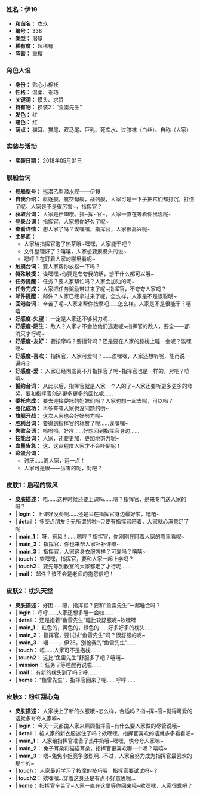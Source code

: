 ### 姓名：伊19
* **和谐名：** 衣玖
* **编号：** 338
* **类型：** 潜艇
* **稀有度：** 超稀有
* **阵营：** 重樱


### 角色人设
* **身份：** 贴心小棉袄
* **性格：** 温柔、乖巧
* **关键词：** 摸头、求赞
* **持有物：** 换装2：“鱼雷先生”
* **发色：** 红
* **瞳色：** 红
* **萌点：** 猫耳、猫尾、双马尾、巨乳、死库水、过膝袜（白丝）、自称（人家）


### 实装与活动
* **实装日期：** 2018年05月31日


### 舰船台词
* **舰船型号：** 巡潜乙型潜水舰——伊19
* **自我介绍：** 驱逐舰，航空母舰，战列舰，人家可是一下子把它们都打沉，打伤了呢。人家是不是很厉害~，指挥官？
* **获取台词：** 人家是伊19哦。指~挥~官~，人家一直在等着你出现呢~
* **登录台词：** 指挥官，人家想你好久了呢~
* **查看详情：** 想人家了吗？诶嘿嘿，指挥官，人家很高兴呢~
* **主界面：**
  * 人家给指挥官泡了热茶哦~嘿嘿，人家能干吧？
  * 文件整理好了？嘻嘻，人家想要摸摸头的说~
  * 嗯哼？在盯着人家的哪里看呢~
* **触摸台词：** 要人家帮你放松一下吗？
* **特殊触摸：** 诶嘿嘿~你要是夸夸我的话，想干什么都可以哦~
* **任务提醒：** 任务？要人家帮忙吗？人家会加油的呢~
* **任务完成：** 人家把任务奖励带过来了呢~指挥官，不夸夸人家吗？
* **邮件提醒：** 邮件？人家已经拿过来了呢。怎么样，人家是不是很聪明~
* **回港台词：** 辛苦了呢~人家来帮你按摩吧……怎么样，人家是不是很能干？嘻嘻……
* **好感度-失望：** 一定是人家还不够努力呢……
* **好感度-陌生：** 敌人？人家才不会放他们逃走呢~指挥官的敌人，要全——部消灭才行呢~
* **好感度-友好：** 要按摩吗？要捶背吗？还是要在人家的膝枕上睡一会呢？诶嘿嘿~
* **好感度-喜欢：** 指挥官，人家可爱吗？……诶嘿嘿，人家还想听呢，能再说一遍吗？
* **好感度-爱：** 人家已经彻底离不开指挥官了呢~指挥官也是一样的，对吧？嘻嘻~
* **誓约台词：** 从此以后，指挥官就是人家一个人的了~人家还要听更多更多的夸奖，要和指挥官创造更多更多的回忆呢……
* **委托完成：** 要去迎接委托的姐妹们吗？人家也想一起去呢，可以吗？
* **强化成功：** 再多夸夸人家也没问题的哟~
* **旗舰开战：** 这次人家也会好好努力呢~
* **胜利台词：** 要得到指挥官的称赞了呢……诶嘿嘿~
* **失败台词：** 呜呜呜，好疼……好想回到指挥官身边……
* **技能台词：** 人家，还要更加，更加地努力呢~
* **血量告急：** 这、这点程度人家才不会吓倒呢！
* **彩蛋台词：**
  * 讨厌……离人家，远一点！
  * 人家可是很——厉害的呢，对吧？


### 皮肤1：启程的微风
* **皮肤描述：** 唔……这种时候还要上课吗……嗯？指挥官，是来专门送人家的吗？
* **| login：** 上课好没劲啊……还是呆在指挥官身边最好啦，嘻嘻~
* **| detail：** 多交点朋友？无所谓的啦~只要有指挥官陪着，人家就心满意足了呢！
* **| main_1：** 呀，有风！……嗯哼？指挥官，你刚刚在盯着人家的哪里看呢~
* **| main_2：** 指挥官，你也来帮人家补补课嘛~
* **| main_3：** 指挥官，人家这身衣服怎样？可爱吗？嘻嘻~
* **| touch：** 欸嘿嘿，指挥官，要和人家一起上学吗？
* **| touch2：** 要先等到教室的大家都走了才行呢……
* **| mail：** 邮件？该不会是老师的抱怨信吧！


### 皮肤2：枕头天堂
* **皮肤描述：** 好困……嗯，指挥官？要和“鱼雷先生”一起睡会吗？
* **| login：** 呼呼……人家还想多睡一会啦……
* **| detail：** 还是抱着“鱼雷先生”睡比较舒服呢~欸嘿嘿
* **| main_1：** 红色的，黄色的，绿色的……好多好多的枕头……
* **| main_2：** 指挥官，要试试“鱼雷先生”吗？很舒服的呢~
* **| main_3：** 唔——，伊26，别抢我的“鱼雷先生”……
* **| touch：** 唔……人家可不是抱枕……
* **| touch2：** 这比“鱼雷先生”舒服多了吧？嘻嘻~
* **| mission：** 任务？等睡醒再说啦……
* **| mail：** 有新的枕头到了吗？呼……
* **| home：** “鱼雷先生”，指挥官回来了呢……呼呼……


### 皮肤3：粉红甜心兔
* **皮肤描述：** 人家换上了新的衣服哦~怎么样，合适吗？指~挥~官~觉得可爱的话就多夸夸人家嘛~
* **| login：** 今天一天都由人家来照顾指挥官~有什么要人家做的尽管说哦~
* **| detail：** 被人家的新衣服迷住了吗？欸嘿嘿，指挥官喜欢的话就多多看看吧~
* **| main_1：** 人家给指挥官准备了热牛奶哦~嘿嘿，快夸夸人家嘛~
* **| main_2：** 兔子耳朵和猫猫耳朵，指挥官更喜欢哪一个呢？嘻嘻~
* **| main_3：** 唔~兔兔小姐竞争激烈啊…不过，人家会努力成为指挥官最喜欢的那个的~
* **| touch：** 人家最近学习了按摩的技巧哦，指挥官要试试吗~？
* **| touch2：** 欸嘿嘿…穿着这身还是有点不好意思呢…
* **| home：** 指挥官辛苦了~人家一直在这里等你回来哦~欸嘿嘿，人家很乖吧？
